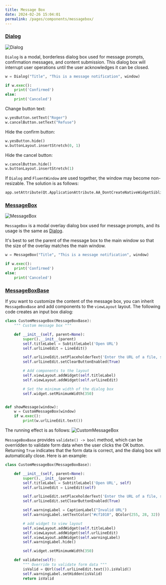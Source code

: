 ```yaml
---
title: Message Box
date: 2024-02-26 15:04:01
permalink: /pages/components/messagebox/
---
```


### [Dialog](https://pyqt-fluent-widgets.readthedocs.io/en/latest/autoapi/qfluentwidgets/components/dialog_box/dialog/index.html#qfluentwidgets.components.dialog_box.dialog.Dialog)


![Dialog](/img/components/messagebox/Dialog.png)

`Dialog` is a modal, borderless dialog box used for message prompts, confirmation messages, and content submission. This dialog box will interrupt user operations until the user acknowledges it can be closed.

```python
w = Dialog("Title", "This is a message notification", window)

if w.exec():
    print('Confirmed')
else:
    print('Canceled')
```

Change button text:

```python
w.yesButton.setText("Roger")
w.cancelButton.setText("Refuse")
```

Hide the confirm button:
```python
w.yesButton.hide()
w.buttonLayout.insertStretch(0, 1)
```

Hide the cancel button:
```python
w.cancelButton.hide()
w.buttonLayout.insertStretch(1)
```

If `Dialog` and `FluentWindow` are used together, the window may become non-resizable. The solution is as follows:

```python
app.setAttribute(Qt.ApplicationAttribute.AA_DontCreateNativeWidgetSiblings)
```


### [MessageBox](https://pyqt-fluent-widgets.readthedocs.io/en/latest/autoapi/qfluentwidgets/components/dialog_box/dialog/index.html#qfluentwidgets.components.dialog_box.dialog.MessageBox)

![MessageBox](/img/components/messagebox/MessageBox.png)

`MessageBox` is a modal overlay dialog box used for message prompts, and its usage is the same as [Dialog](#dialog).

It's best to set the parent of the message box to the main window so that the size of the overlay matches the main window.

```python
w = MessageBox("Title", "This is a message notification", window)

if w.exec():
    print('Confirmed')
else:
    print('Canceled')
```


### [MessageBoxBase](https://pyqt-fluent-widgets.readthedocs.io/en/latest/autoapi/qfluentwidgets/components/dialog_box/message_box_base/index.html#qfluentwidgets.components.dialog_box.message_box_base.MessageBoxBase)

If you want to customize the content of the message box, you can inherit `MessageBoxBase` and add components to the `viewLayout` layout. The following code creates an input box dialog:

```python
class CustomMessageBox(MessageBoxBase):
    """ Custom message box """

    def __init__(self, parent=None):
        super().__init__(parent)
        self.titleLabel = SubtitleLabel('Open URL')
        self.urlLineEdit = LineEdit()

        self.urlLineEdit.setPlaceholderText('Enter the URL of a file, stream, or playlist')
        self.urlLineEdit.setClearButtonEnabled(True)

        # Add components to the layout
        self.viewLayout.addWidget(self.titleLabel)
        self.viewLayout.addWidget(self.urlLineEdit)

        # Set the minimum width of the dialog box
        self.widget.setMinimumWidth(350)


def showMessage(window):
    w = CustomMessageBox(window)
    if w.exec():
        print(w.urlLineEdit.text())
```

The running effect is as follows:
![CustomMessageBox](/img/components/messagebox/CustomMessageBox.png)

`MessageBoxBase` provides `validate() -> bool` method, which can be overridden to validate form data when the user clicks the OK button. Returning `True` indicates that the form data is correct, and the dialog box will automatically close. Here is an example:

```python
class CustomMessageBox(MessageBoxBase):

    def __init__(self, parent=None):
        super().__init__(parent)
        self.titleLabel = SubtitleLabel('Open URL', self)
        self.urlLineEdit = LineEdit(self)

        self.urlLineEdit.setPlaceholderText('Enter the URL of a file, stream, or playlist')
        self.urlLineEdit.setClearButtonEnabled(True)

        self.warningLabel = CaptionLabel("Invalid URL")
        self.warningLabel.setTextColor("#cf1010", QColor(255, 28, 32))

        # add widget to view layout
        self.viewLayout.addWidget(self.titleLabel)
        self.viewLayout.addWidget(self.urlLineEdit)
        self.viewLayout.addWidget(self.warningLabel)
        self.warningLabel.hide()

        self.widget.setMinimumWidth(350)

    def validate(self):
        """ Override to validate form data """
        isValid = QUrl(self.urlLineEdit.text()).isValid()
        self.warningLabel.setHidden(isValid)
        return isValid
```